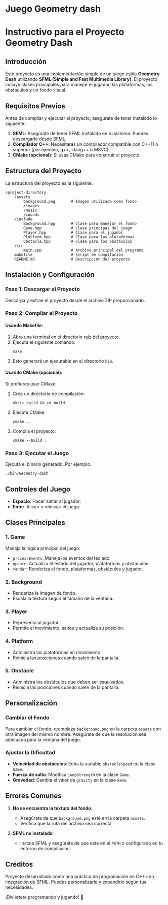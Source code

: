 # Juego Geometry dash
# Instructivo para el Proyecto Geometry Dash

## Introducción
Este proyecto es una implementación simple de un juego estilo **Geometry Dash** utilizando **SFML (Simple and Fast Multimedia Library)**. El proyecto incluye clases principales para manejar el jugador, las plataformas, los obstáculos y un fondo visual.

## Requisitos Previos
Antes de compilar y ejecutar el proyecto, asegúrate de tener instalado lo siguiente:

1. **SFML**: Asegúrate de tener SFML instalado en tu sistema. Puedes descargarlo desde [SFML](https://www.sfml-dev.org/).
2. **Compilador C++**: Necesitarás un compilador compatible con C++11 o superior (por ejemplo, g++, clang++ o MSVC).
3. **CMake (opcional)**: Si usas CMake para construir el proyecto.

## Estructura del Proyecto
La estructura del proyecto es la siguiente:

```
/project-directory
    /assets
        background.png       # Imagen utilizada como fondo
        /images
        /music
        /sounds
    /include
        Background.hpp       # Clase para manejar el fondo
        Game.hpp             # Clase principal del juego
        Player.hpp           # Clase para el jugador
        Platform.hpp         # Clase para las plataformas
        Obstacle.hpp         # Clase para los obstáculos
    /src
        main.cpp             # Archivo principal del programa
    makefile                 # Script de compilación
    README.md                # Descripción del proyecto
```

## Instalación y Configuración
### Paso 1: Descargar el Proyecto
Descarga y extrae el proyecto desde el archivo ZIP proporcionado.

### Paso 2: Compilar el Proyecto
#### Usando Makefile:
1. Abre una terminal en el directorio raíz del proyecto.
2. Ejecuta el siguiente comando:
   ```
   make
   ```
3. Esto generará un ejecutable en el directorio `bin`.

#### Usando CMake (opcional):
Si prefieres usar CMake:
1. Crea un directorio de compilación:
   ```
   mkdir build && cd build
   ```
2. Ejecuta CMake:
   ```
   cmake ..
   ```
3. Compila el proyecto:
   ```
   cmake --build .
   ```

### Paso 3: Ejecutar el Juego
Ejecuta el binario generado. Por ejemplo:
```
./bin/Geometry-dash
```

## Controles del Juego
- **Espacio**: Hacer saltar al jugador.
- **Enter**: Iniciar o reiniciar el juego.

## Clases Principales
### 1. **Game**
Maneja la lógica principal del juego:
- `processEvents`: Maneja los eventos del teclado.
- `update`: Actualiza el estado del jugador, plataformas y obstáculos.
- `render`: Renderiza el fondo, plataformas, obstáculos y jugador.

### 2. **Background**
- Renderiza la imagen de fondo.
- Escala la textura según el tamaño de la ventana.

### 3. **Player**
- Representa al jugador.
- Permite el movimiento, saltos y actualiza su posición.

### 4. **Platform**
- Administra las plataformas en movimiento.
- Reinicia las posiciones cuando salen de la pantalla.

### 5. **Obstacle**
- Administra los obstáculos que deben ser esquivados.
- Reinicia las posiciones cuando salen de la pantalla.

## Personalización
### Cambiar el Fondo
Para cambiar el fondo, reemplaza `background.png` en la carpeta `assets` con otra imagen del mismo nombre. Asegúrate de que la resolución sea adecuada para la ventana del juego.

### Ajustar la Dificultad
- **Velocidad de obstáculos**: Edita la variable `obstacleSpeed` en la clase `Game`.
- **Fuerza de salto**: Modifica `jumpStrength` en la clase `Game`.
- **Gravedad**: Cambia el valor de `gravity` en la clase `Game`.

## Errores Comunes
1. **No se encuentra la textura del fondo**:
   - Asegúrate de que `background.png` esté en la carpeta `assets`.
   - Verifica que la ruta del archivo sea correcta.

2. **SFML no instalado**:
   - Instala SFML y asegúrate de que esté en el `PATH` o configurado en tu entorno de compilación.

## Créditos
Proyecto desarrollado como una práctica de programación en C++ con integración de SFML. Puedes personalizarlo y expandirlo según tus necesidades.

¡Diviértete programando y jugando! 🚀

